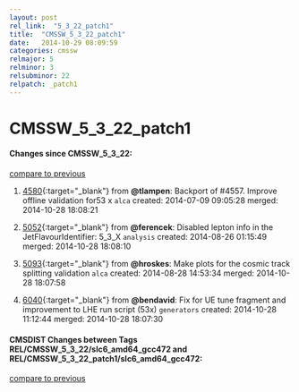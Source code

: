 ```yaml
---
layout: post
rel_link:  "5_3_22_patch1"
title:  "CMSSW_5_3_22_patch1"
date:   2014-10-29 08:09:59
categories: cmssw
relmajor: 5
relminor: 3
relsubminor: 22
relpatch: _patch1
---
```


# CMSSW_5_3_22_patch1
#### Changes since CMSSW_5_3_22:

[compare to previous](https://github.com/cms-sw/cmssw/compare/CMSSW_5_3_22...CMSSW_5_3_22_patch1)



1. [4580](http://github.com/cms-sw/cmssw/pull/4580){:target="_blank"}  from **@tlampen**: Backport of #4557.  Improve offline validation for53 x `alca`  created: 2014-07-09 09:05:28 merged: 2014-10-28 18:08:21

2. [5052](http://github.com/cms-sw/cmssw/pull/5052){:target="_blank"}  from **@ferencek**: Disabled lepton info in the JetFlavourIdentifier: 5_3_X `analysis`  created: 2014-08-26 01:15:49 merged: 2014-10-28 18:08:10

3. [5093](http://github.com/cms-sw/cmssw/pull/5093){:target="_blank"}  from **@hroskes**: Make plots for the cosmic track splitting validation `alca`  created: 2014-08-28 14:53:34 merged: 2014-10-28 18:07:58

4. [6040](http://github.com/cms-sw/cmssw/pull/6040){:target="_blank"}  from **@bendavid**: Fix for UE tune fragment and improvement to LHE run script (53x) `generators`  created: 2014-10-28 11:12:44 merged: 2014-10-28 18:07:30

#### CMSDIST Changes between Tags REL/CMSSW_5_3_22/slc6_amd64_gcc472 and REL/CMSSW_5_3_22_patch1/slc6_amd64_gcc472:

[compare to previous](https://github.com/cms-sw/cmsdist/compare/REL/CMSSW_5_3_22/slc6_amd64_gcc472...REL/CMSSW_5_3_22_patch1/slc6_amd64_gcc472)


